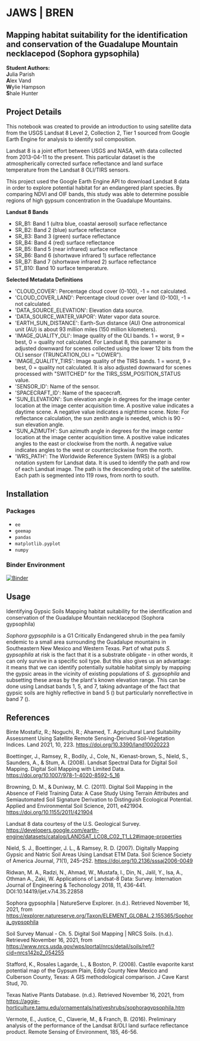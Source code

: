 # JAWS | BREN
## Mapping habitat suitability for the identification and conservation of the Guadalupe Mountain necklacepod (Sophora gypsophila)

**Student Authors:**<br>
**J**ulia Parish<br>
**A**lex Vand<br>
**W**ylie Hampson<br>
**S**hale Hunter<br>

## Project Details

This notebook was created to provide an introduction to using satellite data from the USGS Landsat 8 Level 2, Collection 2, Tier 1 sourced from Google Earth Engine for analysis to identify soil composition.

Landsat 8 is a joint effort between USGS and NASA, with data collected from 2013-04-11 to the present. This particular dataset is the atmospherically corrected surface reflectance and land surface temperature from the Landsat 8 OLI/TIRS sensors.

This project used the Google Earth Engine API to download Landsat 8 data in order to explore potential habitat for an endangered plant species. By comparing NDVI and OIF bands, this study was able to determine possible regions of high gypsum concentration in the Guadalupe Mountains.

**Landsat 8 Bands**
* SR_B1: Band 1 (ultra blue, coastal aerosol) surface reflectance
* SR_B2: Band 2 (blue) surface reflectance
* SR_B3: Band 3 (green) surface reflectance
* SR_B4: Band 4 (red) surface reflectance
* SR_B5: Band 5 (near infrared) surface reflectance
* SR_B6: Band 6 (shortwave infrared 1) surface reflectance
* SR_B7: Band 7 (shortwave infrared 2) surface reflectance
* ST_B10: Band 10 surface temperature. 

**Selected Metadata Definitions**

* 'CLOUD_COVER': Percentage cloud cover (0-100), -1 = not calculated.<br>
* 'CLOUD_COVER_LAND': Percentage cloud cover over land (0-100), -1 = not calculated.<br>
* 'DATA_SOURCE_ELEVATION': Elevation data source.<br>
* 'DATA_SOURCE_WATER_VAPOR': Water vapor data source.<br>
* 'EARTH_SUN_DISTANCE': Earth-Sun distance (AU) One astronomical unit (AU) is about 93 million miles (150 million kilometers).<br>
* 'IMAGE_QUALITY_OLI': Image quality of the OLI bands. 1 = worst, 9 = best, 0 = quality not calculated. For Landsat 8, this parameter is adjusted downward for scenes collected using the lower 12 bits from the OLI sensor (TRUNCATION_OLI = "LOWER").<br>
* 'IMAGE_QUALITY_TIRS': Image quality of the TIRS bands. 1 = worst, 9 = best, 0 = quality not calculated. It is also adjusted downward for scenes processed with "SWITCHED" for the TIRS_SSM_POSITION_STATUS value.<br>
* 'SENSOR_ID': Name of the sensor.<br>
* 'SPACECRAFT_ID': Name of the spacecraft.<br>
* 'SUN_ELEVATION': Sun elevation angle in degrees for the image center location at the image center acquisition time. A positive value indicates a daytime scene. A negative value indicates a nighttime scene. Note: For reflectance calculation, the sun zenith angle is needed, which is 90 - sun elevation angle.<br>
* 'SUN_AZIMUTH': Sun azimuth angle in degrees for the image center location at the image center acquisition time. A positive value indicates angles to the east or clockwise from the north. A negative value indicates angles to the west or counterclockwise from the north.<br>
* 'WRS_PATH': The Worldwide Reference System (WRS) is a global notation system for Landsat data. It is used to identify the path and row of each Landsat image. The path is the descending orbit of the satellite. Each path is segmented into 119 rows, from north to south.<br>

## Installation

### Packages
* `ee`
* `geemap`
* `pandas`
* `matplotlib.pyplot`
* `numpy`

### Binder Environment

[![Binder](https://mybinder.org/badge_logo.svg)](https://mybinder.org/v2/gh/jaws-bren/notebook/main)

## Usage

Identifying Gypsic Soils
Mapping habitat suitability for the identification and conservation of the Guadalupe Mountain necklacepod (Sophora gypsophila)

*Sophora gypsophila* is a G1 Critically Endangered shrub in the pea family endemic to a small area surrounding the Guadalupe mountains in Southeastern New Mexico and Western Texas. Part of what puts *S. gypsophila* at risk is the fact that it is a substrate obligate - in other words, it can only survive in a specific soil type. But this also gives us an advantage: it means that we can identify potentially suitable habitat simply by mapping the gypsic areas in the vicinity of existing populations of *S. gypsophila* and subsetting these areas by the plant's known elevation range. This can be done using Landsat bands 1, 5, and 7, taking advantage of the fact that gypsic soils are highly reflective in band 5 () but particularly nonreflective in band 7 ().

## References

Binte Mostafiz, R.; Noguchi, R.; Ahamed, T. Agricultural Land Suitability Assessment Using Satellite Remote Sensing-Derived Soil-Vegetation Indices. Land 2021, 10, 223. https://doi.org/10.3390/land10020223

Boettinger, J., Ramsey, R., Bodily, J., Cole, N., Kienast-brown, S., Nield, S., Saunders, A., & Stum, A. (2008). Landsat Spectral Data for Digital Soil Mapping. Digital Soil Mapping with Limited Data. https://doi.org/10.1007/978-1-4020-8592-5_16

Browning, D. M., & Duniway, M. C. (2011). Digital Soil Mapping in the Absence of Field Training Data: A Case Study Using Terrain Attributes and Semiautomated Soil Signature Derivation to Distinguish Ecological Potential. Applied and Environmental Soil Science, 2011, e421904. https://doi.org/10.1155/2011/421904

Landsat 8 data courtesy of the U.S. Geological Survey. https://developers.google.com/earth-engine/datasets/catalog/LANDSAT_LC08_C02_T1_L2#image-properties

Nield, S. J., Boettinger, J. L., & Ramsey, R. D. (2007). Digitally Mapping Gypsic and Natric Soil Areas Using Landsat ETM Data. Soil Science Society of America Journal, 71(1), 245–252. https://doi.org/10.2136/sssaj2006-0049

Ridwan, M. A., Radzi, N., Ahmad, W., Mustafa, I., Din, N., Jalil, Y., Isa, A., Othman A., Zaki, W. Applications of Landsat-8 Data: Survey. Internation Journal of Engineering & Techonology 2018, 11, 436-441. DOI:10.14419/ijet.v7i4.35.22858

Sophora gypsophila | NatureServe Explorer. (n.d.). Retrieved November 16, 2021, from https://explorer.natureserve.org/Taxon/ELEMENT_GLOBAL.2.155365/Sophora_gypsophila

Soil Survey Manual - Ch. 5. Digital Soil Mapping | NRCS Soils. (n.d.). Retrieved November 16, 2021, from https://www.nrcs.usda.gov/wps/portal/nrcs/detail/soils/ref/?cid=nrcs142p2_054255

Stafford, K., Rosales Lagarde, L., & Boston, P. (2008). Castile evaporite karst potential map of the Gypsum Plain, Eddy County New Mexico and Culberson County, Texas: A GIS methodological comparison. J Cave Karst Stud, 70.

Texas Native Plants Database. (n.d.). Retrieved November 16, 2021, from https://aggie-horticulture.tamu.edu/ornamentals/nativeshrubs/sophoragypsophila.htm

Vermote, E., Justice, C., Claverie, M., & Franch, B. (2016). Preliminary analysis of the performance of the Landsat 8/OLI land surface reflectance product. Remote Sensing of Environment, 185, 46-56.
